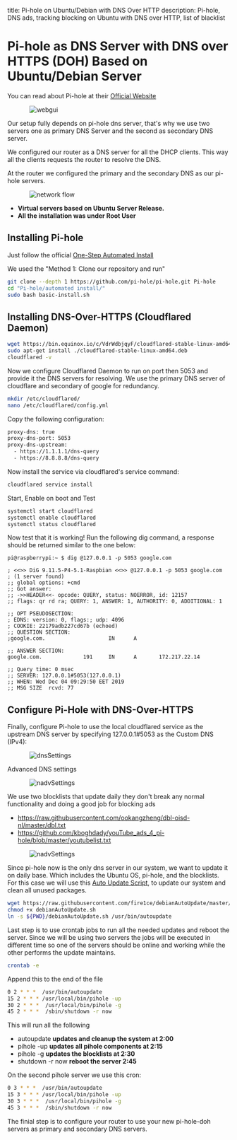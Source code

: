 title: Pi-hole on Ubuntu/Debian with DNS Over HTTP
description: Pi-hole, DNS ads, tracking blocking on Ubuntu with DNS over HTTP, list of blacklist

<link rel="stylesheet" href="/assets/CSS/roundedCorners.css">

# Pi-hole as DNS Server with DNS over HTTPS (DOH) Based on Ubuntu/Debian Server

You can read about Pi-hole at their [Official Website](https://pi-hole.net/ "pi-hole.net")

<div style="width:80%; margin:0 auto">
   <img src="/assets/images/guides/pihole/webgui.png" alt="webgui">
</div>

Our setup fully depends on pi-hole dns server, that's why we use two servers one as primary DNS Server and the second as secondary DNS server.

We configured our router as a DNS server for all the DHCP clients. This way all the clients requests the router to resolve the DNS.

At the router we configured the primary and the secondary DNS as our pi-hole servers.


<div style="width:80%; margin:0 auto">
   <img src="/assets/images/guides/pihole/diagram.png" alt="network flow">
</div>

* __Virtual servers based on Ubuntu Server Release.__
* __All the installation was under Root User__

## Installing Pi-hole

Just follow the official [One-Step Automated Install](https://github.com/pi-hole/pi-hole/#one-step-automated-install "pi-hole One-Step Automated Install")

We used the "Method 1: Clone our repository and run"

```bash
git clone --depth 1 https://github.com/pi-hole/pi-hole.git Pi-hole
cd "Pi-hole/automated install/"
sudo bash basic-install.sh
```

## Installing DNS-Over-HTTPS (Cloudflared Daemon)

```bash
wget https://bin.equinox.io/c/VdrWdbjqyF/cloudflared-stable-linux-amd64.deb
sudo apt-get install ./cloudflared-stable-linux-amd64.deb
cloudflared -v
```

Now we configure Cloudflared Daemon to run on port then 5053 and provide it the DNS servers for resolving. We use the primary DNS server of cloudflare and secondary of google for redundancy.

```bash
mkdir /etc/cloudflared/
nano /etc/cloudflared/config.yml
```

Copy the following configuration:

```bash
proxy-dns: true
proxy-dns-port: 5053
proxy-dns-upstream:
  - https://1.1.1.1/dns-query
  - https://8.8.8.8/dns-query
```

Now install the service via cloudflared's service command:

```bash
cloudflared service install
```

Start, Enable on boot and Test

```bash
systemctl start cloudflared
systemctl enable cloudflared
systemctl status cloudflared
```

Now test that it is working! Run the following dig command, a response should be returned similar to the one below:

```log
pi@raspberrypi:~ $ dig @127.0.0.1 -p 5053 google.com

; <<>> DiG 9.11.5-P4-5.1-Raspbian <<>> @127.0.0.1 -p 5053 google.com
; (1 server found)
;; global options: +cmd
;; Got answer:
;; ->>HEADER<<- opcode: QUERY, status: NOERROR, id: 12157
;; flags: qr rd ra; QUERY: 1, ANSWER: 1, AUTHORITY: 0, ADDITIONAL: 1

;; OPT PSEUDOSECTION:
; EDNS: version: 0, flags:; udp: 4096
; COOKIE: 22179adb227cd67b (echoed)
;; QUESTION SECTION:
;google.com.                    IN      A

;; ANSWER SECTION:
google.com.             191     IN      A       172.217.22.14

;; Query time: 0 msec
;; SERVER: 127.0.0.1#5053(127.0.0.1)
;; WHEN: Wed Dec 04 09:29:50 EET 2019
;; MSG SIZE  rcvd: 77
```

## Configure Pi-Hole with DNS-Over-HTTPS

Finally, configure Pi-hole to use the local cloudflared service as the upstream DNS server by specifying 127.0.0.1#5053 as the Custom DNS (IPv4):

<div style="width:80%; margin:0 auto">
   <img src="/assets/images/guides/pihole/dnsSettings.png" alt="dnsSettings">
</div>

Advanced DNS settings

<div style="width:80%; margin:0 auto">
   <img src="/assets/images/guides/pihole/advSettings.png" alt="nadvSettings">
</div>

We use two blocklists that update daily they don't break any normal functionality and doing a good job for blocking ads

* https://raw.githubusercontent.com/ookangzheng/dbl-oisd-nl/master/dbl.txt
* https://github.com/kboghdady/youTube_ads_4_pi-hole/blob/master/youtubelist.txt

<div style="width:80%; margin:0 auto">
   <img src="/assets/images/guides/pihole/blockList.png" alt="nadvSettings">
</div>

Since pi-hole now is the only dns server in our system, we want to update it on daily base. Which includes the Ubuntu OS, pi-hole, and the blocklists. For this case we will use this [Auto Update Script](https://github.com/fire1ce/debianAutoUpdate), to update our system and clean all unused packages.

```bash
wget https://raw.githubusercontent.com/fire1ce/debianAutoUpdate/master/debianAutoUpdate.sh
chmod +x debianAutoUpdate.sh
ln -s ${PWD}/debianAutoUpdate.sh /usr/bin/autoupdate
```

Last step is to use crontab jobs to run all the needed updates and reboot the server.
Since we will be using two servers the jobs will be executed in different time so one of the servers should be online and working while the other performs the update maintains.

```bash
crontab -e
```

Append this to the end of the file

```bash
0 2 * * *  /usr/bin/autoupdate
15 2 * * * /usr/local/bin/pihole -up
30 2 * * *  /usr/local/bin/pihole -g
45 2 * * *  /sbin/shutdown -r now
```

This will run all the following

* autoupdate __updates and cleanup the system at 2:00__
* pihole -up __updates all pihole components at 2:15__
* pihole -g __updates the blocklists at 2:30__
* shutdown -r now __reboot the server 2:45__

On the second pihole server we use this cron:

```bash
0 3 * * *  /usr/bin/autoupdate
15 3 * * * /usr/local/bin/pihole -up
30 3 * * *  /usr/local/bin/pihole -g
45 3 * * *  /sbin/shutdown -r now
```

The finial step is to configure your router to use your new pi-hole-doh servers as primary and secondary DNS servers.
